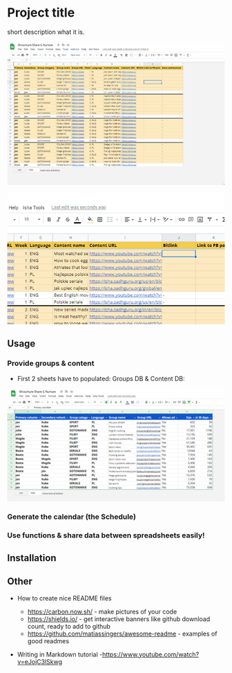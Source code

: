 # Project title

short description what it is.

![share-fb-post](gif_share-fb-post.gif) 

![create-bitlink](gif_create-bitlink.gif)



## Usage

### Provide groups & content

- First 2 sheets have to populated: Groups DB & Content DB:

![groups-db](groups-db.png)

### Generate the calendar (the Schedule)

### Use functions & share data between spreadsheets easily!

## Installation

## Other
- How to create nice README files
  - https://carbon.now.sh/ - make pictures of your code
  - https://shields.io/ - get interactive banners like github download count, ready to add to github
  - https://github.com/matiassingers/awesome-readme - examples of good readmes

- Writing in Markdown tutorial
  -https://www.youtube.com/watch?v=eJojC3lSkwg
